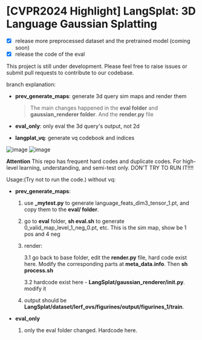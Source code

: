 # [CVPR2024 Highlight] LangSplat: 3D Language Gaussian Splatting 

- [x] release more preprocessed dataset and the pretrained model (coming soon)
- [x] release the code of the eval

This project is still under development. Please feel free to raise issues or submit pull requests to contribute to our codebase.

branch explanation:
- **prev_generate_maps**: generate 3d query sim maps and render them
  
  > The main changes happened in the **eval folder** and **gaussian_renderer folder**. And the **render.py** file
- **eval_only**: only eval the 3d query's output, not 2d
- **langplat_vq**: generate vq codebook and indices

![image](https://github.com/wrencanfly/LangSplat/assets/56505931/d3d1841c-1ffb-457f-ae3f-0fde15bb9242)
![image](https://github.com/wrencanfly/LangSplat/assets/56505931/ee12899c-2f73-4d6b-a496-669819cd76e0)

**Attention**
This repo has frequent hard codes and duplicate codes. For high-level learning, understanding, and semi-test only. DON'T TRY TO RUN IT!!!!

Usage:(Try not to run the code.)
without vq:
- **prev_generate_maps**:
    1. use **_mytest.py** to generate language_feats_dim3_tensor_1.pt, and copy them to the **eval/ folder**.
    2. go to **eval** folder, **sh eval.sh** to generate 0_valid_map_level_1_neg_0.pt, etc. This is the sim map, show be 1 pos and 4 neg
    3. render:
       
       3.1 go back to base folder, edit the **render.py** file, hard code exist here. Modify the corresponding parts at **meta_data.info**. Then **sh process.sh**
       
       3.2 hardcode exist here - **LangSplat/gaussian_renderer/__init__.py**. modify it
    5. output should be **LangSplat/dataset/lerf_ovs/figurines/output/figurines_1/train**.

- **eval_only**
  1. only the eval folder changed. Hardcode here.
